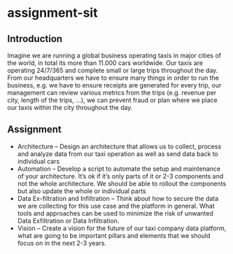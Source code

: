 # assignment-sit

## Introduction

Imagine we are running a global business operating taxis in major cities of the world, in total its more
than 11.000 cars worldwide. Our taxis are operating 24/7/365 and complete small or large trips
throughout the day. From our headquarters we have to ensure many things in order to run the business,
e.g. we have to ensure receipts are generated for every trip, our management can review various
metrics from the trips (e.g. revenue per city, length of the trips, ...), we can prevent fraud or plan where
we place our taxis within the city throughout the day.

## Assignment

* Architecture
    – Design an architecture that allows us to collect, process and analyze data from our taxi operation as well as send data back to individual cars
* Automation
    – Develop a script to automate the setup and maintenance of your architecture. It’s ok if it’s only parts of it or 2-3 components and not the whole architecture. We should be able to rollout the components but also update the whole or individual parts
* Data Ex-filtration and Infiltration
    – Think about how to secure the data we are collecting for this use case and the platform in general. What tools and approaches can be used to minimize the risk of unwanted Data Exfiltration or Data Infiltration.
* Vision
    – Create a vision for the future of our taxi company data platform, what are going to be important pillars and elements that we should focus on in the next 2-3 years.